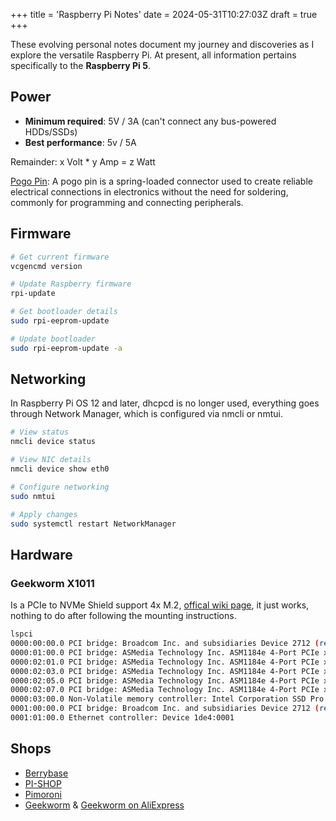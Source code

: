 +++
title = 'Raspberry Pi Notes'
date = 2024-05-31T10:27:03Z
draft = true
+++

These evolving personal notes document my journey and discoveries as I explore the versatile Raspberry Pi. At present, all information pertains specifically to the **Raspberry Pi 5**.

## Power

* **Minimum required**: 5V / 3A (can't connect any bus-powered HDDs/SSDs)
* **Best performance**: 5v / 5A

Remainder: x Volt * y Amp = z Watt

[Pogo Pin](https://upload.wikimedia.org/wikipedia/commons/thumb/f/f3/Pogo_Pin_Connectors.jpg/1920px-Pogo_Pin_Connectors.jpg): A pogo pin is a spring-loaded connector used to create reliable electrical connections in electronics without the need for soldering, commonly for programming and connecting peripherals.

## Firmware

```bash
# Get current firmware
vcgencmd version

# Update Raspberry firmware
rpi-update

# Get bootloader details
sudo rpi-eeprom-update

# Update bootloader
sudo rpi-eeprom-update -a
```

## Networking

In Raspberry Pi OS 12 and later, dhcpcd is no longer used, everything goes through Network Manager, which is configured via nmcli or nmtui.

```bash
# View status
nmcli device status

# View NIC details
nmcli device show eth0

# Configure networking
sudo nmtui

# Apply changes
sudo systemctl restart NetworkManager
```

## Hardware

### Geekworm X1011

Is a PCIe to NVMe Shield support 4x M.2, [offical wiki page](https://wiki.geekworm.com/X1011), it just works, nothing to do after following the mounting instructions.

```bash
lspci
0000:00:00.0 PCI bridge: Broadcom Inc. and subsidiaries Device 2712 (rev 21)
0000:01:00.0 PCI bridge: ASMedia Technology Inc. ASM1184e 4-Port PCIe x1 Gen2 Packet Switch
0000:02:01.0 PCI bridge: ASMedia Technology Inc. ASM1184e 4-Port PCIe x1 Gen2 Packet Switch
0000:02:03.0 PCI bridge: ASMedia Technology Inc. ASM1184e 4-Port PCIe x1 Gen2 Packet Switch
0000:02:05.0 PCI bridge: ASMedia Technology Inc. ASM1184e 4-Port PCIe x1 Gen2 Packet Switch
0000:02:07.0 PCI bridge: ASMedia Technology Inc. ASM1184e 4-Port PCIe x1 Gen2 Packet Switch
0000:03:00.0 Non-Volatile memory controller: Intel Corporation SSD Pro 7600p/760p/E 6100p Series (rev 03)
0001:00:00.0 PCI bridge: Broadcom Inc. and subsidiaries Device 2712 (rev 21)
0001:01:00.0 Ethernet controller: Device 1de4:0001

```

## Shops

* [Berrybase](https://www.berrybase.ch)
* [PI-SHOP](https://www.pi-shop.ch)
* [Pimoroni](https://shop.pimoroni.com)
* [Geekworm](https://geekworm.com) & [Geekworm on AliExpress](https://geekworm.aliexpress.com/store/1048722)
